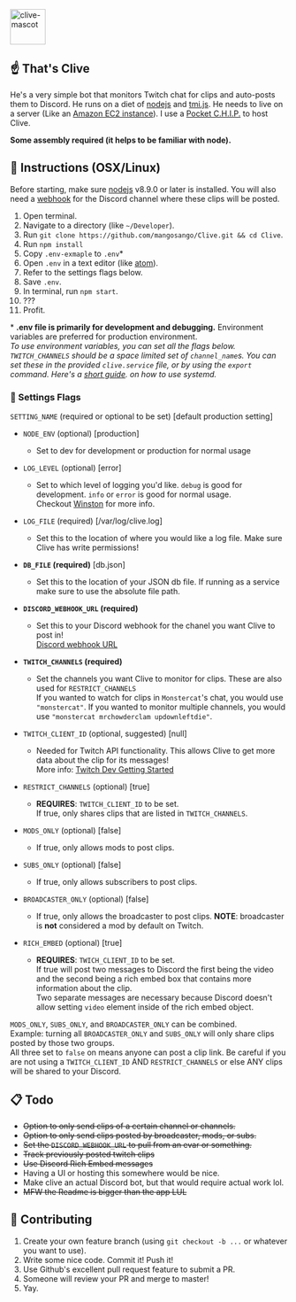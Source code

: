 <img src="http://i.imgur.com/M9TvvSy.png" alt="clive-mascot" width=64px />

## ☝️ That's Clive

He's a very simple bot that monitors Twitch chat for clips and auto-posts them to Discord. He runs on a diet of [nodejs](https://nodejs.org/en/) and [tmi.js](https://docs.tmijs.org/v1.2.1/index.html). He needs to live on a server (Like an [Amazon EC2 instance](https://aws.amazon.com/getting-started/tutorials/launch-a-virtual-machine/)). I use a [Pocket C.H.I.P.](https://getchip.com/pages/pocketchip) to host Clive.

**Some assembly required (it helps to be familiar with node).**

## 🤖 Instructions (OSX/Linux)

Before starting, make sure [nodejs](https://nodejs.org/en/download/) v8.9.0 or later is installed. You will also need a [webhook](https://support.discordapp.com/hc/en-us/articles/228383668-Intro-to-Webhooks) for the Discord channel where these clips will be posted.

1. Open terminal.
2. Navigate to a directory (like `~/Developer`).
3. Run `git clone https://github.com/mangosango/Clive.git && cd Clive`.
4. Run `npm install`
5. Copy `.env-exmaple` to `.env`\*
6. Open `.env` in a text editor (like [atom](https://atom.io/)).
7. Refer to the settings flags below.
8. Save `.env`.
9. In terminal, run `npm start`.
10. ???
11. Profit.

\* **.env file is primarily for development and debugging.** Environment variables are preferred for production environment.  
 _To use environment variables, you can set all the flags below. `TWITCH_CHANNELS` should be a space limited set of `channel_name`s. You can set these in the provided `clive.service` file, or by using the `export` command. Here's a [short guide](http://blog.mdda.net/oss/2015/02/16/forever-node-service-systemd). on how to use systemd._

### 🚩 Settings Flags

`SETTING_NAME` (required or optional to be set) \[default production setting\]

* `NODE_ENV` (optional) \[production\]
  * Set to dev for development or production for normal usage
* `LOG_LEVEL` (optional) \[error\]
  * Set to which level of logging you'd like. `debug` is good for development. `info` or `error` is good for normal usage.  
    Checkout [Winston](https://github.com/winstonjs/winston#logging-levels) for more info.
* `LOG_FILE` (required) \[/var/log/clive.log\]
  * Set this to the location of where you would like a log file. Make sure Clive has write permissions!
* **`DB_FILE` (required)** \[db.json\]
  * Set this to the location of your JSON db file. If running as a service make sure to use the absolute file path.
* **`DISCORD_WEBHOOK_URL` (required)**
  * Set this to your Discord webhook for the chanel you want Clive to post in!  
    [Discord webhook URL](http://i.imgur.com/sEUCxct.png)
* **`TWITCH_CHANNELS` (required)**
  * Set the channels you want Clive to monitor for clips. These are also used for `RESTRICT_CHANNELS`  
    If you wanted to watch for clips in `Monstercat`'s chat, you would use `"monstercat"`. If you wanted to monitor multiple channels, you would use `"monstercat mrchowderclam updownleftdie"`.
* `TWITCH_CLIENT_ID` (optional, suggested) \[null\]
  * Needed for Twitch API functionality. This allows Clive to get more data about the clip for its messages!  
    More info: [Twitch Dev Getting Started](https://dev.twitch.tv/get-started)
* `RESTRICT_CHANNELS` (optional) \[true\]
  * **REQUIRES**: `TWITCH_CLIENT_ID` to be set.  
    If true, only shares clips that are listed in `TWITCH_CHANNELS`.
* `MODS_ONLY` (optional) \[false\]
  * If true, only allows mods to post clips.
* `SUBS_ONLY` (optional) \[false\]
  * If true, only allows subscribers to post clips.
* `BROADCASTER_ONLY` (optional) \[false\]
  * If true, only allows the broadcaster to post clips. **NOTE**: broadcaster is **not** considered a mod by default on Twitch.
* `RICH_EMBED` (optional) \[true\]

  * **REQUIRES**: `TWICH_CLIENT_ID` to be set.  
    If true will post two messages to Discord the first being the video and the second being a rich embed box that contains more information about the clip.  
    Two separate messages are necessary because Discord doesn't allow setting `video` element inside of the rich embed object.

`MODS_ONLY`, `SUBS_ONLY`, and `BROADCASTER_ONLY` can be combined.  
Example: turning all `BROADCASTER_ONLY` and `SUBS_ONLY` will only share clips posted by those two groups.  
All three set to `false` on means anyone can post a clip link. Be careful if you are not using a `TWITCH_CLIENT_ID` AND `RESTRICT_CHANNELS` or else ANY clips will be shared to your Discord.

## 📋 Todo

* ~~Option to only send clips of a certain channel or channels.~~
* ~~Option to only send clips posted by broadcaster, mods, or subs.~~
* ~~Set the `DISCORD_WEBHOOK_URL` to pull from an evar or something.~~
* ~~Track previously posted twitch clips~~
* ~~Use Discord Rich Embed messages~~
* Having a UI or hosting this somewhere would be nice.
* Make clive an actual Discord bot, but that would require actual work lol.
* ~~MFW the Readme is bigger than the app LUL~~

## 👯 Contributing

1. Create your own feature branch (using `git checkout -b ...` or whatever you want to use).
2. Write some nice code. Commit it! Push it!
3. Use Github's excellent pull request feature to submit a PR.
4. Someone will review your PR and merge to master!
5. Yay.
